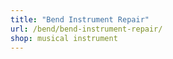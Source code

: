 ```yaml
---
title: "Bend Instrument Repair"
url: /bend/bend-instrument-repair/
shop: musical instrument
---
```

